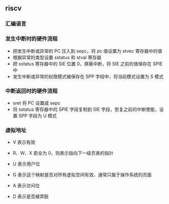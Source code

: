 ## riscv 

### 汇编语言



### 发生中断时的硬件流程

- 把发生中断或异常的 PC 压入到 sepc，将 pc 值设置为 stvec 寄存器中的值
- 根据异常的类型设置 sstatus 和 stval 寄存器
- 把 sstatus 寄存器中的 SIE 位置 0，屏蔽中断，将 SIE 之前的值保存在 SPIE 中
- 发生中断或异常的权限模式被保存在 SPP 字段中，将当前模式设置为 S 模式

### 中断返回时的硬件流程

- sret 将 PC 设置成 sepc
- 将 sstatus 寄存器中的 SPIE 字段复制到 SIE 字段，恢复之前的中断使能，设置 SPP 字段为 U 模式

### 虚拟地址

- V 表示有效

- R、W、X 若全为 0，则表示指向下一级页表的指针

- U 表示用户位

- G 表示这个映射是否对所有虚拟空间有效，通常只属于操作系统的页面

- A 表示访问位

- D 表示是否被弄脏

  